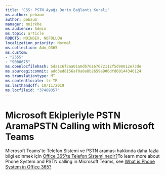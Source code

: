 ```yaml
---
title: 'CSS: PSTN Ayağı Derin Bağlantı Kuralı'
ms.author: pebaum
author: pebaum
manager: mnirkhe
ms.audience: Admin
ms.topic: article
ROBOTS: NOINDEX, NOFOLLOW
localization_priority: Normal
ms.collection: Adm_O365
ms.custom:
- "2555"
- "9000675"
ms.openlocfilehash: 5da1c6f2aa01a0db76167672112f5d98012e73de
ms.sourcegitcommit: add3ed8156af0a0a8b2659e906dfd60144346124
ms.translationtype: MT
ms.contentlocale: tr-TR
ms.lasthandoff: 10/11/2019
ms.locfileid: "37469357"
---
```

# <a name="pstn-calling-with-microsoft-teams"></a><span data-ttu-id="4ae5c-102">Microsoft Ekipleriyle PSTN Arama</span><span class="sxs-lookup"><span data-stu-id="4ae5c-102">PSTN Calling with Microsoft Teams</span></span>

<span data-ttu-id="4ae5c-103">Microsoft Teams'te Telefon Sistemi ve PSTN araması hakkında daha fazla bilgi edinmek için [Office 365'te Telefon Sistemi nedir?](https://docs.microsoft.com/microsoftteams/what-is-phone-system-in-office-365)</span><span class="sxs-lookup"><span data-stu-id="4ae5c-103">To learn more about Phone System and PSTN calling in Microsoft Teams, see [What is Phone System in Office 365?](https://docs.microsoft.com/microsoftteams/what-is-phone-system-in-office-365)</span></span>
